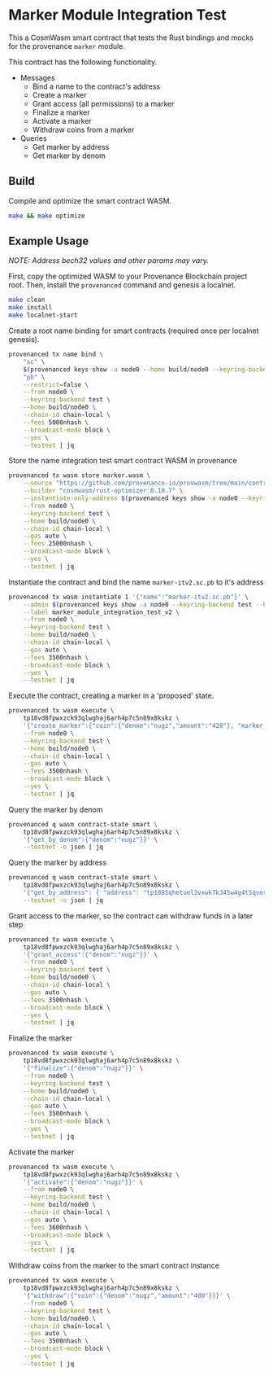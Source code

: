 # Marker Module Integration Test

This a CosmWasm smart contract that tests the Rust bindings and mocks for the provenance `marker`
module.

This contract has the following functionality.

- Messages
  - Bind a name to the contract's address
  - Create a marker
  - Grant access (all permissions) to a marker
  - Finalize a marker
  - Activate a marker
  - Withdraw coins from a marker
- Queries
  - Get marker by address
  - Get marker by denom

## Build

Compile and optimize the smart contract WASM.

```bash
make && make optimize
```

## Example Usage

_NOTE: Address bech32 values and other params may vary._

First, copy the optimized WASM to your Provenance Blockchain project root.
Then, install the `provenanced` command and genesis a localnet.

```bash
make clean
make install
make localnet-start
```

Create a root name binding for smart contracts (required once per localnet genesis).

```bash
provenanced tx name bind \
    "sc" \
    $(provenanced keys show -a node0 --home build/node0 --keyring-backend test --testnet) \
    "pb" \
    --restrict=false \
    --from node0 \
    --keyring-backend test \
    --home build/node0 \
    --chain-id chain-local \
    --fees 5000nhash \
    --broadcast-mode block \
    --yes \
    --testnet | jq
```

Store the name integration test smart contract WASM in provenance

```bash
provenanced tx wasm store marker.wasm \
    --source "https://github.com/provenance-io/provwasm/tree/main/contracts/marker" \
    --builder "cosmwasm/rust-optimizer:0.10.7" \
    --instantiate-only-address $(provenanced keys show -a node0 --keyring-backend test --home build/node0 --testnet) \
    --from node0 \
    --keyring-backend test \
    --home build/node0 \
    --chain-id chain-local \
    --gas auto \
    --fees 25000nhash \
    --broadcast-mode block \
    --yes \
    --testnet | jq
```

Instantiate the contract and bind the name `marker-itv2.sc.pb` to it's address

```bash
provenanced tx wasm instantiate 1 '{"name":"marker-itv2.sc.pb"}' \
    --admin $(provenanced keys show -a node0 --keyring-backend test --home build/node0 --testnet) \
    --label marker_module_integration_test_v2 \
    --from node0 \
    --keyring-backend test \
    --home build/node0 \
    --chain-id chain-local \
    --gas auto \
    --fees 3500nhash \
    --broadcast-mode block \
    --yes \
    --testnet | jq
```

Execute the contract, creating a marker in a 'proposed' state.

```bash
provenanced tx wasm execute \
    tp18vd8fpwxzck93qlwghaj6arh4p7c5n89x8kskz \
    '{"create_marker":{"coin":{"denom":"nugz","amount":"420"}, "marker_type":"coin"}}' \
    --from node0 \
    --keyring-backend test \
    --home build/node0 \
    --chain-id chain-local \
    --gas auto \
    --fees 3500nhash \
    --broadcast-mode block \
    --yes \
    --testnet | jq
```

Query the marker by denom

```bash
provenanced q wasm contract-state smart \
    tp18vd8fpwxzck93qlwghaj6arh4p7c5n89x8kskz \
    '{"get_by_denom":{"denom":"nugz"}}' \
    --testnet -o json | jq
 ```

Query the marker by address

```bash
provenanced q wasm contract-state smart \
    tp18vd8fpwxzck93qlwghaj6arh4p7c5n89x8kskz \
    '{"get_by_address": { "address": "tp1085qhetuel3vxwk7k345w4g4t5qves9tkfcjht"}}' \
    --testnet -o json | jq
```

Grant access to the marker, so the contract can withdraw funds in a later step

```bash
provenanced tx wasm execute \
    tp18vd8fpwxzck93qlwghaj6arh4p7c5n89x8kskz \
    '{"grant_access":{"denom":"nugz"}}' \
    --from node0 \
    --keyring-backend test \
    --home build/node0 \
    --chain-id chain-local \
    --gas auto \
    --fees 3500nhash \
    --broadcast-mode block \
    --yes \
    --testnet | jq
```

Finalize the marker

```bash
provenanced tx wasm execute \
    tp18vd8fpwxzck93qlwghaj6arh4p7c5n89x8kskz \
    '{"finalize":{"denom":"nugz"}}' \
    --from node0 \
    --keyring-backend test \
    --home build/node0 \
    --chain-id chain-local \
    --gas auto \
    --fees 3500nhash \
    --broadcast-mode block \
    --yes \
    --testnet | jq
```

Activate the marker

```bash
provenanced tx wasm execute \
    tp18vd8fpwxzck93qlwghaj6arh4p7c5n89x8kskz \
    '{"activate":{"denom":"nugz"}}' \
    --from node0 \
    --keyring-backend test \
    --home build/node0 \
    --chain-id chain-local \
    --gas auto \
    --fees 3600nhash \
    --broadcast-mode block \
    --yes \
    --testnet | jq
```

Withdraw coins from the marker to the smart contract instance

```bash
provenanced tx wasm execute \
    tp18vd8fpwxzck93qlwghaj6arh4p7c5n89x8kskz \
    '{"withdraw":{"coin":{"denom":"nugz","amount":"400"}}}' \
    --from node0 \
    --keyring-backend test \
    --home build/node0 \
    --chain-id chain-local \
    --gas auto \
    --fees 3500nhash \
    --broadcast-mode block \
    --yes \
    --testnet | jq
```
